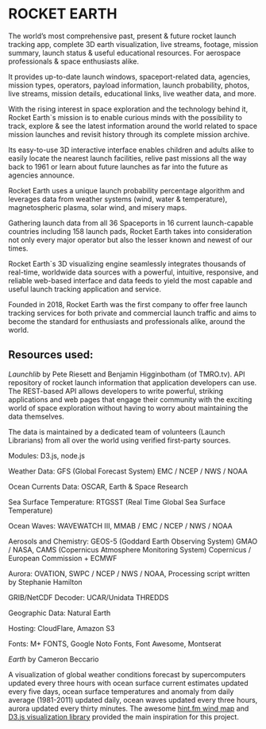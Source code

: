 ROCKET EARTH
============

The world’s most comprehensive past, present & future rocket launch tracking app, complete 3D earth visualization, live streams, footage, mission summary, launch status & useful educational resources. For aerospace professionals & space enthusiasts alike.

It provides up-to-date launch windows, spaceport-related data, agencies, mission types, operators, payload information, launch probability, photos, live streams, mission details, educational links, live weather data, and more.

With the rising interest in space exploration and the technology behind it, Rocket Earth`s mission is to enable curious minds with the possibility to track, explore & see the latest information around the world related to space mission launches and revisit history through its complete mission archive.

Its easy-to-use 3D interactive interface enables children and adults alike to easily locate the nearest launch facilities, relive past missions all the way back to 1961 or learn about future launches as far into the future as agencies announce.

Rocket Earth uses a unique launch probability percentage algorithm and leverages data from weather systems (wind, water & temperature), magnetospheric plasma, solar wind, and misery maps.

Gathering launch data from all 36 Spaceports in 16 current launch-capable countries including 158 launch pads, Rocket Earth takes into consideration not only every major operator but also the lesser known and newest of our times.

Rocket Earth`s 3D visualizing engine seamlessly integrates thousands of real-time, worldwide data sources with a powerful, intuitive, responsive, and reliable web-based interface and data feeds to yield the most capable and useful launch tracking application and service.

Founded in 2018, Rocket Earth was the first company to offer free launch tracking services for both private and commercial launch traffic and aims to become the standard for enthusiasts and professionals alike, around the world.

Resources used:
---------------

*Launchlib* by Pete Riesett and Benjamin Higginbotham (of TMRO.tv). API repository of rocket launch information that application developers can use. The REST-based API allows developers to write powerful, striking applications and web pages that engage their community with the exciting world of space exploration without having to worry about maintaining the data themselves.

The data is maintained by a dedicated team of volunteers (Launch Librarians) from all over the world using verified first-party sources.

Modules: D3.js, node.js

Weather Data: GFS (Global Forecast System) EMC / NCEP / NWS / NOAA

Ocean Currents Data: OSCAR, Earth & Space Research

Sea Surface Temperature: RTGSST (Real Time Global Sea Surface Temperature)

Ocean Waves: WAVEWATCH III, MMAB / EMC / NCEP / NWS / NOAA

Aerosols and Chemistry: GEOS-5 (Goddard Earth Observing System) GMAO / NASA, CAMS (Copernicus Atmosphere Monitoring System) Copernicus / European Commission + ECMWF

Aurora: OVATION, SWPC / NCEP / NWS / NOAA, Processing script written by Stephanie Hamilton

GRIB/NetCDF Decoder: UCAR/Unidata THREDDS

Geographic Data: Natural Earth

Hosting: CloudFlare, Amazon S3

Fonts: M+ FONTS, Google Noto Fonts, Font Awesome, Montserat

*Earth* by Cameron Beccario

A visualization of global weather conditions forecast by supercomputers updated every three hours with ocean surface current estimates updated every five days, ocean surface temperatures and anomaly from daily average (1981-2011) updated daily, ocean waves updated every three hours, aurora updated every thirty minutes. The awesome [hint.fm wind map](http://hint.fm/wind/) and [D3.js visualization library](http://d3js.org) provided the main inspiration for this project.
